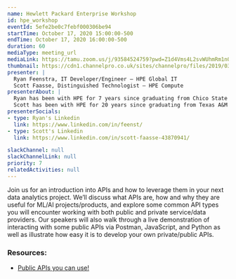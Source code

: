 ```yaml
---
name: Hewlett Packard Enterprise Workshop
id: hpe_workshop
eventId: 5efe2be0c7febf000306be94
startTime: October 17, 2020 15:00:00-500
endTime: October 17, 2020 16:00:00-500
duration: 60
mediaType: meeting_url
mediaLink: https://tamu.zoom.us/j/93584524759?pwd=Z1d4Vms4L2svWUhmRm1nQ2ZzNm1MUT09
thumbnail: https://cdn1.channelpro.co.uk/sites/channelpro/files/2019/03/hpe.jpg
presenter: | 
  Ryan Feenstra, IT Developer/Engineer – HPE Global IT 
  Scott Faasse, Distinguished Technologist – HPE Compute
presenterAbout: |
  Ryan has been with HPE for 7 years since graduating from Chico State University. He is experienced with the use of APIs in mobile, web, and integration development.
  Scott has been with HPE for 20 years since graduating from Texas A&M University (Class of 2000!). Early in his career, he was the lead BIOS developer for the world's most popular selling server. More recently, his primary role is serving as senior architect for server firmware, power, and performance management for HPE’s Compute Business.  
presenterSocials:
- type: Ryan's Linkedin
  link: https://www.linkedin.com/in/feenst/
- type: Scott's Linkedin
  link: https://www.linkedin.com/in/scott-faasse-43870941/

slackChannel: null
slackChannelLink: null
priority: 7
relatedActivities: null
---
```


Join us for an introduction into APIs and how to leverage them in your next data analytics project. We’ll discuss what APIs are, how and why they are useful for ML/AI projects/products, and explore some common API types you will encounter working with both public and private service/data providers. Our speakers will also walk through a live demonstration of interacting with some public APIs via Postman, JavaScript, and Python as well as illustrate how easy it is to develop your own private/public APIs.


### Resources:
- [Public APIs you can use!](https://github.com/public-apis/public-apis)